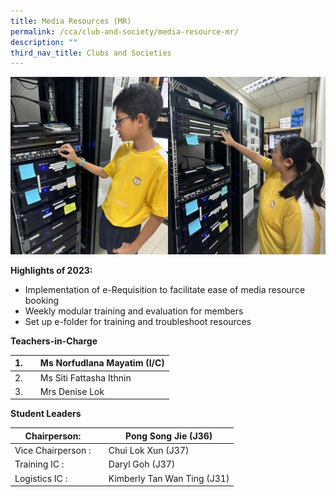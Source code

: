 ```yaml
---
title: Media Resources (MR)
permalink: /cca/club-and-society/media-resource-mr/
description: ""
third_nav_title: Clubs and Societies
---
```

![](/images/2023%20mr.JPG)



**Highlights of 2023:**

*   Implementation of e-Requisition to facilitate ease of media resource booking
*   Weekly modular training and evaluation for members
*   Set up e-folder for training and troubleshoot resources

**Teachers-in-Charge**

| 1. |  | Ms Norfudlana Mayatim (I/C) |
| -------- | -------- | -------- |
| 2.     |      | Ms Siti Fattasha Ithnin     |
| 3.     |      | Mrs Denise Lok    |

**Student Leaders**

| Chairperson: |  | Pong Song Jie (J36) |
| -------- | -------- | -------- |
| Vice Chairperson :     |      | Chui Lok Xun (J37)     |
| Training IC :     |      | Daryl Goh (J37)     |
| Logistics IC :     |      | Kimberly Tan Wan Ting (J31)     |
